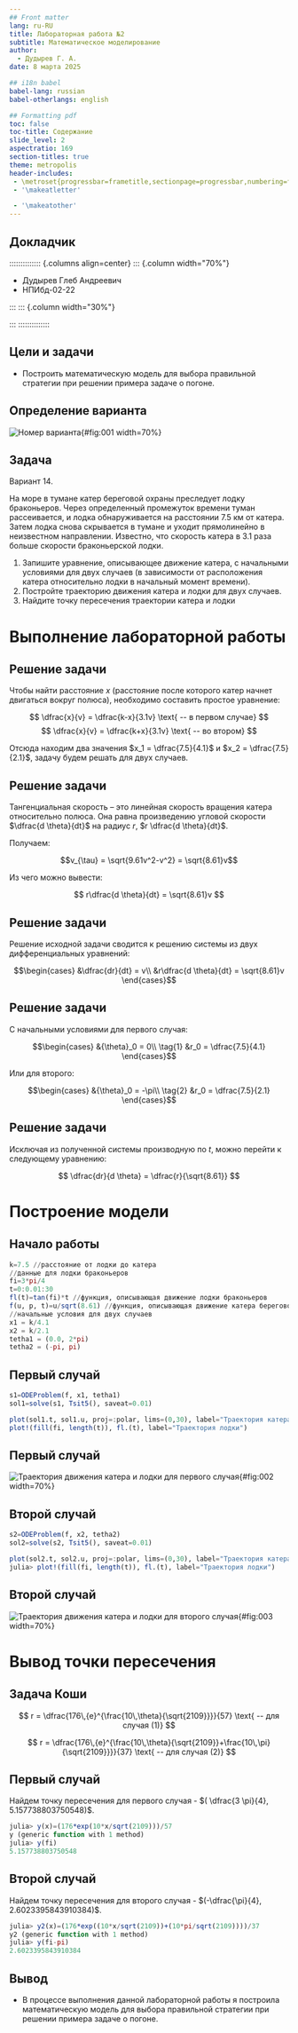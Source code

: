 ```yaml
---
## Front matter
lang: ru-RU
title: Лабораторная работа №2
subtitle: Математическое моделирование 
author:
  - Дудырев Г. А.
date: 8 марта 2025

## i18n babel
babel-lang: russian
babel-otherlangs: english

## Formatting pdf
toc: false
toc-title: Содержание
slide_level: 2
aspectratio: 169
section-titles: true
theme: metropolis
header-includes:
 - \metroset{progressbar=frametitle,sectionpage=progressbar,numbering=fraction}
 - '\makeatletter'

 - '\makeatother'
---
```


## Докладчик

:::::::::::::: {.columns align=center}
::: {.column width="70%"}

  * Дудырев Глеб Андреевич
  * НПИбд-02-22

:::
::: {.column width="30%"}


:::
::::::::::::::

## Цели и задачи

- Построить математическую модель для выбора правильной стратегии при решении примера задаче о погоне.

## Определение варианта

![Номер варианта](image/1.png){#fig:001 width=70%}

## Задача

Вариант 14.

На море в тумане катер береговой охраны преследует лодку браконьеров. Через определенный промежуток времени туман рассеивается, и лодка обнаруживается на расстоянии 7.5 км от катера. Затем лодка снова скрывается в тумане и уходит прямолинейно в неизвестном направлении. Известно, что скорость катера в 3.1 раза больше скорости браконьерской лодки.

1. Запишите уравнение, описывающее движение катера, с начальными условиями для двух случаев (в зависимости от расположения катера относительно лодки в начальный момент времени).
2. Постройте траекторию движения катера и лодки для двух случаев.
3. Найдите точку пересечения траектории катера и лодки

# Выполнение лабораторной работы

## Решение задачи

Чтобы найти расстояние $x$ (расстояние после которого катер начнет двигаться вокруг полюса), необходимо составить простое уравнение:

$$
\dfrac{x}{v} = \dfrac{k-x}{3.1v} \text{ -- в первом случае}
$$
$$
\dfrac{x}{v} = \dfrac{k+x}{3.1v} \text{ -- во втором}
$$

Отсюда находим два значения $x_1 = \dfrac{7.5}{4.1}$ и $x_2 = \dfrac{7.5}{2.1}$, задачу будем решать для двух случаев.

## Решение задачи

Тангенциальная скорость – это линейная скорость вращения катера относительно полюса. Она равна произведению угловой скорости $\dfrac{d \theta}{dt}$ на радиус $r$, $r \dfrac{d \theta}{dt}$.

Получаем: 

$$v_{\tau} = \sqrt{9.61v^2-v^2} = \sqrt{8.61}v$$

Из чего можно вывести:

$$
r\dfrac{d \theta}{dt} = \sqrt{8.61}v
$$

## Решение задачи

Решение исходной задачи сводится к решению системы из двух дифференциальных уравнений:

$$\begin{cases}
&\dfrac{dr}{dt} = v\\
&r\dfrac{d \theta}{dt} = \sqrt{8.61}v
\end{cases}$$

## Решение задачи

С начальными условиями для первого случая:

$$\begin{cases}
&{\theta}_0 = 0\\  \tag{1}
&r_0 = \dfrac{7.5}{4.1}
\end{cases}$$

Или для второго:

$$\begin{cases}
&{\theta}_0 = -\pi\\  \tag{2}
&r_0 = \dfrac{7.5}{2.1}
\end{cases}$$

## Решение задачи

Исключая из полученной системы производную по $t$, можно перейти к следующему уравнению:

$$
\dfrac{dr}{d \theta} = \dfrac{r}{\sqrt{8.61}}
$$

# Построение модели

## Начало работы

```Julia
k=7.5 //расстояние от лодки до катера
//данные для лодки браконьеров
fi=3*pi/4
t=0:0.01:30
fl(t)=tan(fi)*t //функция, описывающая движение лодки браконьеров
f(u, p, t)=u/sqrt(8.61) //функция, описывающая движение катера береговой охраны
//начальные условия для двух случаев
x1 = k/4.1
x2 = k/2.1
tetha1 = (0.0, 2*pi)
tetha2 = (-pi, pi)
```

## Первый случай

```Julia
s1=ODEProblem(f, x1, tetha1)
sol1=solve(s1, Tsit5(), saveat=0.01)
```

```Julia
plot(sol1.t, sol1.u, proj=:polar, lims=(0,30), label="Траектория катера")
plot!(fill(fi, length(t)), fl.(t), label="Траектория лодки")
```

## Первый случай

![Траектория движения катера и лодки для первого случая](image/2.png){#fig:002 width=70%}

## Второй случай

```Julia
s2=ODEProblem(f, x2, tetha2)
sol2=solve(s2, Tsit5(), saveat=0.01)
```

```Julia
plot(sol2.t, sol2.u, proj=:polar, lims=(0,30), label="Траектория катера")
julia> plot!(fill(fi, length(t)), fl.(t), label="Траектория лодки")
```

## Второй случай

![Траектория движения катера и лодки для второго случая](image/3.png){#fig:003 width=70%}

# Вывод точки пересечения

## Задача Коши

$$
r = \dfrac{176\,{e}^{\frac{10\,\theta}{\sqrt{2109}}}}{57} \text{ -- для случая (1)}
$$

$$
r = \dfrac{176\,{e}^{\frac{10\,\theta}{\sqrt{2109}}+\frac{10\,\pi}{\sqrt{2109}}}}{37} \text{ -- для случая (2)}
$$

## Первый случай

Найдем точку пересечения для первого случая - $( \dfrac{3 \pi}{4}, 5.157738803750548)$.

```Julia
julia> y(x)=(176*exp(10*x/sqrt(2109)))/57
y (generic function with 1 method)
julia> y(fi)
5.157738803750548
```

## Второй случай

Найдем точку пересечения для второго случая -  $(-\dfrac{\pi}{4}, 2.6023395843910384)$.

```Julia
julia> y2(x)=(176*exp((10*x/sqrt(2109))+(10*pi/sqrt(2109))))/37
y2 (generic function with 1 method)
julia> y(fi-pi)
2.6023395843910384
```

## Вывод

- В процессе выполнения данной лабораторной работы я построила математическую модель для выбора правильной стратегии при решении примера задаче о погоне.
